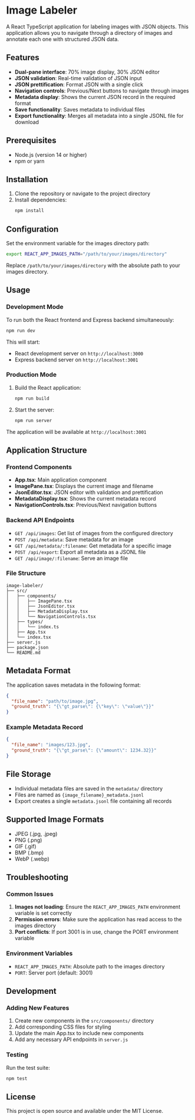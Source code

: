 # Image Labeler

A React TypeScript application for labeling images with JSON objects. This application allows you to navigate through a directory of images and annotate each one with structured JSON data.

## Features

- **Dual-pane interface**: 70% image display, 30% JSON editor
- **JSON validation**: Real-time validation of JSON input
- **JSON prettification**: Format JSON with a single click
- **Navigation controls**: Previous/Next buttons to navigate through images
- **Metadata display**: Shows the current JSON record in the required format
- **Save functionality**: Saves metadata to individual files
- **Export functionality**: Merges all metadata into a single JSONL file for download

## Prerequisites

- Node.js (version 14 or higher)
- npm or yarn

## Installation

1. Clone the repository or navigate to the project directory
2. Install dependencies:
   ```bash
   npm install
   ```

## Configuration

Set the environment variable for the images directory path:

```bash
export REACT_APP_IMAGES_PATH="/path/to/your/images/directory"
```

Replace `/path/to/your/images/directory` with the absolute path to your images directory.

## Usage

### Development Mode

To run both the React frontend and Express backend simultaneously:

```bash
npm run dev
```

This will start:
- React development server on `http://localhost:3000`
- Express backend server on `http://localhost:3001`

### Production Mode

1. Build the React application:
   ```bash
   npm run build
   ```

2. Start the server:
   ```bash
   npm run server
   ```

The application will be available at `http://localhost:3001`

## Application Structure

### Frontend Components

- **App.tsx**: Main application component
- **ImagePane.tsx**: Displays the current image and filename
- **JsonEditor.tsx**: JSON editor with validation and prettification
- **MetadataDisplay.tsx**: Shows the current metadata record
- **NavigationControls.tsx**: Previous/Next navigation buttons

### Backend API Endpoints

- `GET /api/images`: Get list of images from the configured directory
- `POST /api/metadata`: Save metadata for an image
- `GET /api/metadata/:filename`: Get metadata for a specific image
- `POST /api/export`: Export all metadata as a JSONL file
- `GET /api/image/:filename`: Serve an image file

### File Structure

```
image-labeler/
├── src/
│   ├── components/
│   │   ├── ImagePane.tsx
│   │   ├── JsonEditor.tsx
│   │   ├── MetadataDisplay.tsx
│   │   └── NavigationControls.tsx
│   ├── types/
│   │   └── index.ts
│   ├── App.tsx
│   └── index.tsx
├── server.js
├── package.json
└── README.md
```

## Metadata Format

The application saves metadata in the following format:

```json
{
  "file_name": "path/to/image.jpg",
  "ground_truth": "{\"gt_parse\": {\"key\": \"value\"}}"
}
```

### Example Metadata Record

```json
{
  "file_name": "images/123.jpg",
  "ground_truth": "{\"gt_parse\": {\"amount\": 1234.32}}"
}
```

## File Storage

- Individual metadata files are saved in the `metadata/` directory
- Files are named as `{image_filename}_metadata.jsonl`
- Export creates a single `metadata.jsonl` file containing all records

## Supported Image Formats

- JPEG (.jpg, .jpeg)
- PNG (.png)
- GIF (.gif)
- BMP (.bmp)
- WebP (.webp)

## Troubleshooting

### Common Issues

1. **Images not loading**: Ensure the `REACT_APP_IMAGES_PATH` environment variable is set correctly
2. **Permission errors**: Make sure the application has read access to the images directory
3. **Port conflicts**: If port 3001 is in use, change the PORT environment variable

### Environment Variables

- `REACT_APP_IMAGES_PATH`: Absolute path to the images directory
- `PORT`: Server port (default: 3001)

## Development

### Adding New Features

1. Create new components in the `src/components/` directory
2. Add corresponding CSS files for styling
3. Update the main App.tsx to include new components
4. Add any necessary API endpoints in `server.js`

### Testing

Run the test suite:

```bash
npm test
```

## License

This project is open source and available under the MIT License.
